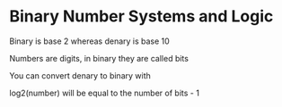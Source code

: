 # Binary Number Systems and Logic

Binary is base 2 whereas denary is base 10

Numbers are digits, in binary they are called bits

You can convert denary to binary with

log2\(number\) will be equal to the number of bits - 1





